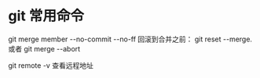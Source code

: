 # git 常用命令

git merge member --no-commit --no-ff
回滚到合并之前：
git reset --merge. 或者 git merge --abort

git remote -v
查看远程地址
